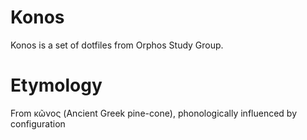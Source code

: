 # Konos
Konos is a set of dotfiles from Orphos Study Group.

# Etymology
From κῶνος (Ancient Greek pine-cone), phonologically influenced by configuration

